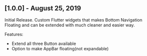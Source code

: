 ## [1.0.0] - August 25, 2019

Initial Release. Custom Flutter widgets that makes Bottom Navigation Floating and can be extended with much cleaner and easier way.

Features:
- Extend all three Button available
- Option to make AppBar floating(not expandable)
